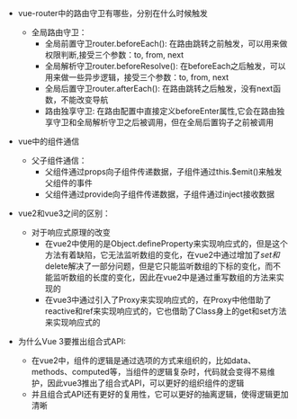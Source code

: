 - vue-router中的路由守卫有哪些，分别在什么时候触发
  - 全局路由守卫：
    - 全局前置守卫router.beforeEach(): 在路由跳转之前触发，可以用来做权限判断,接受三个参数：to, from, next
    - 全局解析守卫router.beforeResolve(): 在beforeEach之后触发，可以用来做一些异步逻辑，接受三个参数：to, from, next
    - 全局后置守卫router.afterEach(): 在路由跳转之后触发，没有next函数，不能改变导航
    - 路由独享守卫: 在路由配置中直接定义beforeEnter属性,它会在路由独享守卫和全局解析守卫之后被调用，但在全局后置钩子之前被调用


- vue中的组件通信
  - 父子组件通信：
    - 父组件通过props向子组件传递数据，子组件通过this.$emit()来触发父组件的事件
    - 父组件通过provide向子组件传递数据，子组件通过inject接收数据

- vue2和vue3之间的区别：
  - 对于响应式原理的改变
    - 在vue2中使用的是Object.defineProperty来实现响应式的，但是这个方法有着缺陷，它无法监听数组的变化，在vue2中通过增加了$set和$delete解决了一部分问题，但是它只能监听数组的下标的变化，而不能监听数组的长度的变化，因此在vue2中是通过重写数组的方法来实现的
    - 在vue3中通过引入了Proxy来实现响应式的，在Proxy中他借助了reactive和ref来实现响应式的，它也借助了Class身上的get和set方法来实现响应式的


- 为什么Vue 3要推出组合式API:
  - 在vue2中，组件的逻辑是通过选项的方式来组织的，比如data、methods、computed等，当组件的逻辑复杂时，代码就会变得不易维护，因此vue3推出了组合式API，可以更好的组织组件的逻辑
  - 并且组合式API还有更好的复用性，它可以更好的抽离逻辑，使得逻辑更加清晰

